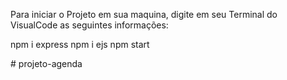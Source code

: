 Para iniciar o Projeto em sua maquina, digite em seu Terminal do VisualCode as seguintes informações:

npm i express
npm i ejs
npm start

#   p r o j e t o - a g e n d a 
 
 
